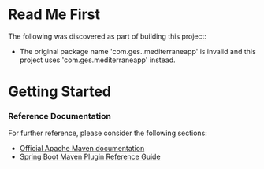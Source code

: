 # Read Me First
The following was discovered as part of building this project:

* The original package name 'com.ges..mediterraneapp' is invalid and this project uses 'com.ges.mediterraneapp' instead.

# Getting Started

### Reference Documentation
For further reference, please consider the following sections:

* [Official Apache Maven documentation](https://maven.apache.org/guides/index.html)
* [Spring Boot Maven Plugin Reference Guide](https://docs.spring.io/spring-boot/docs/2.2.6.RELEASE/maven-plugin/)

